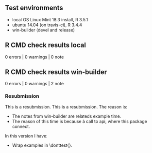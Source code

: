 ## Test environments
* local OS Linux Mint 18.3 install, R 3.5.1
* ubuntu 14.04 (on travis-ci), R 3.4.4
* win-builder (devel and release)

## R CMD check results local

0 errors | 0 warnings | 0 note

## R CMD check results win-builder

0 errors | 0 warnings | 2 note

### Resubmission
This is a resubmission. This is a resubmission. The reason is: 
* The notes from win-builder are relateds example time.
* The reason of this time is because à call to api, where this package connect.

In this version I have:
* Wrap examples in \donttest{}.
